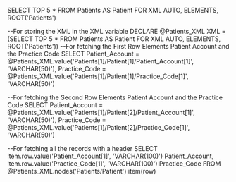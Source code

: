 SELECT TOP 5 * FROM Patients AS Patient
FOR XML AUTO, ELEMENTS, ROOT('Patients')

--For storing the XML in the XML variable
DECLARE @Patients_XML XML = (SELECT TOP 5 * FROM Patients AS Patient FOR XML AUTO, ELEMENTS, ROOT('Patients'))
--For fetching the First Row Elements Patient Account and the Practice Code
SELECT Patient_Account = @Patients_XML.value('Patients[1]/Patient[1]/Patient_Account[1]', 'VARCHAR(50)'),
	   Practice_Code = @Patients_XML.value('Patients[1]/Patient[1]/Practice_Code[1]', 'VARCHAR(50)')

--For fetching the Second Row Elements Patient Account and the Practice Code
SELECT Patient_Account = @Patients_XML.value('Patients[1]/Patient[2]/Patient_Account[1]', 'VARCHAR(50)'),
	   Practice_Code = @Patients_XML.value('Patients[1]/Patient[2]/Practice_Code[1]', 'VARCHAR(50)')

--For fetching all the records with a header
SELECT 
	item.row.value('Patient_Account[1]', 'VARCHAR(100)') Patient_Account,
	item.row.value('Practice_Code[1]', 'VARCHAR(100)') Practice_Code
FROM @Patients_XML.nodes('Patients/Patient') item(row)